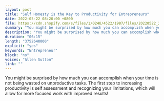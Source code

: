 ```yaml
---
layout: post
title: "Self Honesty is the Key to Productivity for Entrepreneurs"
date: 2022-05-22 08:20:00 +0800
file: https://cdn.shopify.com/s/files/1/0248/4522/1987/files/20220522_2.mp3?v=1653211571
summary: "You might be surprised by how much you can accomplish when your time is not being wasted on unproductive tasks. The first step to increasing productivity is self assessment and recognizing your limitations, which will allow for more focused work with improved results!"
description: "You might be surprised by how much you can accomplish when your time is not being wasted on unproductive tasks. The first step to increasing productivity is self assessment and recognizing your limitations, which will allow for more focused work with improved results!"
duration: "06:15"
length: "3752640000"
explicit: "yes"
keywords: "Entrepreneur"
block: "no"
voices: "Allen Sutton"
link: ""
---
```


You might be surprised by how much you can accomplish when your time is not being wasted on unproductive tasks. The first step to increasing productivity is self assessment and recognizing your limitations, which will allow for more focused work with improved results!
